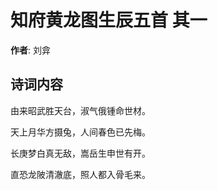 # 知府黄龙图生辰五首  其一

**作者**: 刘弇

## 诗词内容

由来昭武胜天台，淑气俄锺命世材。

天上月华方摄兔，人间春色已先梅。

长庚梦白真无敌，嵩岳生申世有开。

直恐龙陂清澈底，照人都入骨毛来。

